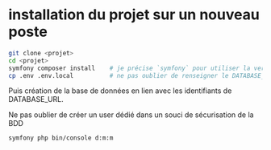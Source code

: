 # installation du projet sur un nouveau poste

```sh
git clone <projet>
cd <projet>
symfony composer install    # je précise `symfony` pour utiliser la version de php spécifiée dans les variables d'environnement de symfony CLI
cp .env .env.local          # ne pas oublier de renseigner le DATABASE_URL
```

Puis création de la base de données en lien avec les identifiants de DATABASE_URL.

Ne pas oublier de créer un user dédié dans un souci de sécurisation de la BDD

```sh
symfony php bin/console d:m:m
```